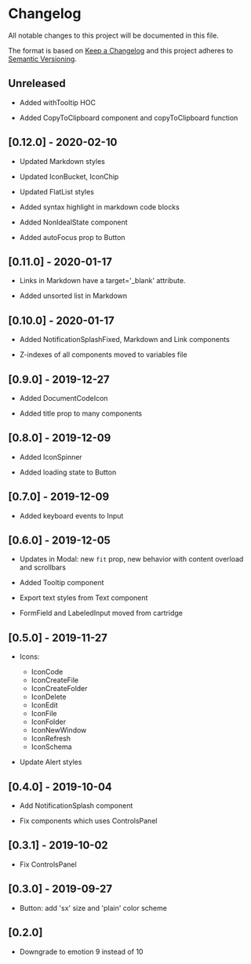 # Changelog
All notable changes to this project will be documented in this file.

The format is based on [Keep a Changelog](http://keepachangelog.com/en/1.0.0/)
and this project adheres to [Semantic Versioning](http://semver.org/spec/v2.0.0.html).

## Unreleased 

- Added withTooltip HOC

- Added CopyToClipboard component and copyToClipboard function

## [0.12.0] - 2020-02-10

- Updated Markdown styles

- Updated IconBucket, IconChip

- Updated FlatList styles

- Added syntax highlight in markdown code blocks

- Added NonIdealState component

- Added autoFocus prop to Button

## [0.11.0] - 2020-01-17

- Links in Markdown have a target='\_blank' attribute.

- Added unsorted list in Markdown

## [0.10.0] - 2020-01-17

- Added NotificationSplashFixed, Markdown and Link components

- Z-indexes of all components moved to variables file

## [0.9.0] - 2019-12-27

- Added DocumentCodeIcon

- Added title prop to many components

## [0.8.0] - 2019-12-09

- Added IconSpinner

- Added loading state to Button

## [0.7.0] - 2019-12-09

- Added keyboard events to Input

## [0.6.0] - 2019-12-05

- Updates in Modal: new `fit` prop, new behavior with content overload and scrollbars

- Added Tooltip component

- Export text styles from Text component

- FormField and LabeledInput moved from cartridge

## [0.5.0] - 2019-11-27

- Icons:
  - IconCode
  - IconCreateFile
  - IconCreateFolder
  - IconDelete
  - IconEdit
  - IconFile
  - IconFolder
  - IconNewWindow
  - IconRefresh
  - IconSchema

- Update Alert styles

## [0.4.0] - 2019-10-04

- Add NotificationSplash component

- Fix components which uses ControlsPanel

## [0.3.1] - 2019-10-02

- Fix ControlsPanel

## [0.3.0] - 2019-09-27

- Button: add 'sx' size and 'plain' color scheme

## [0.2.0]

- Downgrade to emotion 9 instead of 10
